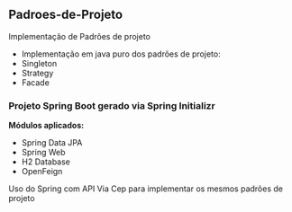 ## Padroes-de-Projeto
Implementação de Padrões de projeto 

- Implementação em java puro dos padrões de projeto:
- Singleton
- Strategy
- Facade

### Projeto Spring Boot gerado via Spring Initializr
**Módulos aplicados:**
  - Spring Data JPA
  - Spring Web
  - H2 Database
  - OpenFeign

  Uso do Spring com API Via Cep para implementar os mesmos padrões de projeto
